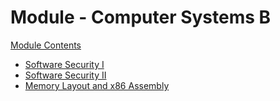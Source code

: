 # Module - Computer Systems B <!-- omit in toc -->

[Module Contents][index]

[index]: ../index

- [Software Security I](./01softsecurity/index.md)
- [Software Security II](./02principles.md)
- [Memory Layout and x86 Assembly](./03memlayout.md)
